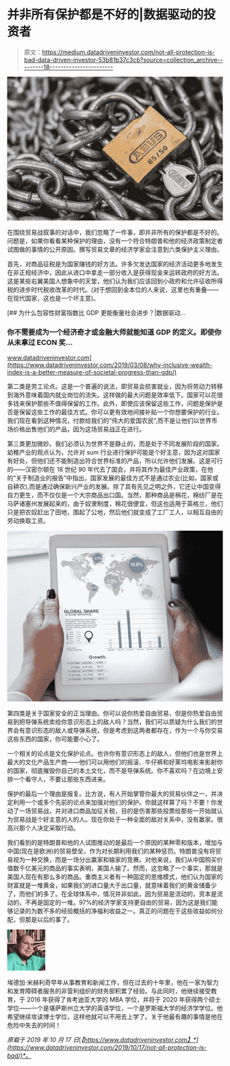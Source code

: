 # 并非所有保护都是不好的|数据驱动的投资者

> 原文：<https://medium.datadriveninvestor.com/not-all-protection-is-bad-data-driven-investor-53b81b37c3cb?source=collection_archive---------18----------------------->

![](img/ed8deb5ea1ae293916ce9284cde0a279.png)

在围绕贸易战叙事的对话中，我们忽略了一件事，即并非所有的保护都是不好的。问题是，如果你看看某种保护的理由，没有一个符合特朗普和他的经济政策制定者试图做的事情的公开原因。撰写贸易文章的经济学家会注意到六类保护主义理由。

首先，对商品征税是为国家赚钱的好方法。许多欠发达国家的经济活动更多地发生在非正规经济中，因此从进口中拿走一部分收入是获得现金来运转政府的好方法。这是某些右翼美国人想象中的天堂，他们认为我们应该回到小政府和允许征收所得税的进步时代税收改革的时代。(对于想回到金本位的人来说，这里也有重叠——在现代国家，这也是一个坏主意)。

[](https://www.datadriveninvestor.com/2019/03/08/why-inclusive-wealth-index-is-a-better-measure-of-societal-progress-than-gdp/) [## 为什么包容性财富指数比 GDP 更能衡量社会进步？|数据驱动…

### 你不需要成为一个经济奇才或金融大师就能知道 GDP 的定义。即使你从未拿过 ECON 奖…

www.datadriveninvestor.com](https://www.datadriveninvestor.com/2019/03/08/why-inclusive-wealth-index-is-a-better-measure-of-societal-progress-than-gdp/) 

第二类是劳工论点。这是一个普遍的说法，即贸易会损害就业，因为将劳动力转移到海外意味着国内就业岗位的流失。这样做的最大问题是效率低下。国家可以花很多钱来保护那些不值得保留的工作。此外，即使应该保留这些工作，问题是保护是否是保留这些工作的最佳方式。你可以更有效地间接补贴一个你想要保护的行业。我们现在看到这种情况，付款给我们的“伟大的爱国农民”,而不是让他们以世界市场价格出售他们的产品，因为这场贸易战正在进行。

第三类更加微妙。我们必须认为世界不是静止的，而是处于不同发展阶段的国家。幼稚产业的观点认为，允许对 sum 行业进行保护可能是个好主意，因为这对国家有好处，但他们还不能制造出符合世界标准的产品，所以允许他们发展。这是可行的——汉密尔顿在 18 世纪 90 年代去了国会，并将其作为最佳产业政策，在他的“关于制造业的报告”中指出，国家发展的最佳方式不是通过农业(比如，国家或自耕农),而是通过确保新兴产业的发展。除了具有先见之明之外，它还让中国变得自力更生，而不仅仅是一个大宗商品出口国。当然，那种商品是棉花，棉纺厂是在马萨诸塞州发展起来的，由于奴隶制度，棉花很便宜，但这也适用于英格兰，他们只是把农奴赶出了田地，围起了公地，然后他们就变成了工厂工人，以相互自由的劳动换取工资。

![](img/5fba887138c82d35c2b1217ce18f6e56.png)

第四类是关于国家安全的正当理由。你可以说你热爱自由贸易，但是你热爱自由贸易到把导弹系统卖给你意识形态上的敌人吗？当然，我们可以质疑为什么我们的世界会有意识形态的敌人或导弹系统，但是考虑到这两者都存在，作为一个与你交易这些东西的国家，你可能要小心了。

一个相关的论点是文化保护论点。也许你有意识形态上的敌人，但他们也是世界上最大的文化产品生产商——他们可以用他们的摇滚、牛仔裤和好莱坞电影来影射你的国家，彻底摧毁你自己的本土文化，而不是导弹系统。你不喜欢吗？在边境上安排一个看守人，不要让那些东西进来。

保护的最后一个理由是报复。比方说，有人开始掌管你最大的贸易伙伴之一，并决定利用一个或多个先前的论点来加强对他们的保护。你就这样算了吗？不要！你发动了一场贸易战，并对进口商品加征关税，目的是伤害那些投票给那些一开始就认为贸易战是个好主意的人的人。现在你处于一种全面的敌对关系中，没有赢家。很高兴那个人决定采取行动。

我们看到的是特朗普和他的人试图推动的是最后一个原因的某种零和版本，增加与中国(现在是欧洲)的贸易壁垒，作为对长期利用我们的某种惩罚。特朗普没有将贸易视为一种交换，而是一场分出赢家和输家的竞赛。对他来说，我们从中国购买价值数千亿美元的商品的事实表明，美国人输了。然而，这忽略了一个事实，那就是美国人现在有那么多的商品。重商主义者有一种固定的思维模式，他们认为国家的财富就是一堆黄金，如果我们的进口量大于出口量，就意味着我们的黄金储备少了，而他们的多了。在全球体系中，情况并非如此，因为贸易是流动的，资本是流动的，不再是固定的一堆。97%的经济学家支持更自由的贸易，因为这是我们能够记录的为数不多的经验概括的净福利收益之一。真正的问题在于这些收益如何分配，但那是以后的事了。

![](img/bd041a34c8ed22a2a9bed7078150d502.png)

埃德加·米赫利奇早年从事教育和新闻工作，但在过去的十年里，他在一家为智力和发育障碍者服务的非营利组织的财务部积累了经验。与此同时，他继续接受教育，于 2016 年获得了肯考迪亚大学的 MBA 学位，并将于 2020 年获得两个硕士学位——一个是堪萨斯州立大学的英语学位，一个是罗斯福大学的经济学学位。他希望继续攻读博士学位，这样他就可以不用去上学了。关于他最有趣的事情是他在危险中失去的时间！

*原载于 2019 年 10 月 17 日*[*【https://www.datadriveninvestor.com】*](https://www.datadriveninvestor.com/2019/10/17/not-all-protection-is-bad/)*。*